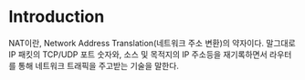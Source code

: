 # Introduction
NAT이란, Network Address Translation(네트워크 주소 변환)의 약자이다.
말그대로 IP 패킷의 TCP/UDP 포트 숫자와, 소스 및 목적지의 IP 주소등을 재기록하면서 라우터를 통해 네트워크 트래픽을 주고받는 기술을 말한다.